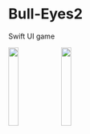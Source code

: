 # Bull-Eyes2
Swift UI game

<img src="https://user-images.githubusercontent.com/92966362/239136643-a69013f9-09c3-4615-99f5-84e6d174cf3c.png" alt="" style="width: 20%;">
<img src="[https://user-images.githubusercontent.com/92966362/239136643-a69013f9-09c3-4615-99f5-84e6d174cf3c.png](https://user-images.githubusercontent.com/92966362/239138719-d19bcc19-b189-4899-809d-10b9e07e413b.png)" alt="" style="width: 20%;">
